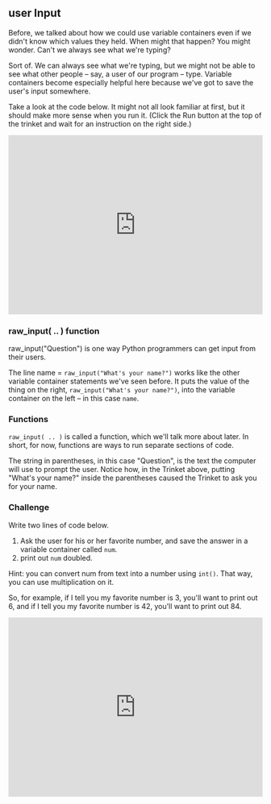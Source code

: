 ## user Input
Before, we talked about how we could use variable containers even if we didn't know which values they held. When might that happen? You might wonder. Can't we always see what we're typing?

Sort of. We can always see what we're typing, but we might not be able to see what other people – say, a user of our program – type. Variable containers become especially helpful here because we've got to save the user's input somewhere.

Take a look at the code below. It might not all look familiar at first, but it should make more sense when you run it. (Click the Run button at the top of the trinket and wait for an instruction on the right side.)


<iframe src="https://trinket.io/embed/python/2261e5e753" width="100%" height="356" frameborder="0" marginwidth="0" marginheight="0" allowfullscreen></iframe>

### raw_input( .. ) function
raw_input("Question") is one way Python programmers can get input from their users.

The line name = `raw_input("What's your name?")` works like the other variable container statements we've seen before. It puts the value of the thing on the right, `raw_input("What's your name?")`, into the variable container on the left – in this case `name`.

### Functions 
`raw_input( .. )` is called a function, which we'll talk more about later. In short, for now, functions are ways to run separate sections of code.

The string in parentheses, in this case "Question", is the text the computer will use to prompt the user. Notice how, in the Trinket above, putting "What's your name?" inside the parentheses caused the Trinket to ask you for your name.

### Challenge
Write two lines of code below.

1. Ask the user for his or her favorite number, and save the answer in a variable container called `num`.
2. print out `num` doubled. 

Hint: you can convert num from text into a number using `int()`. That way, you can use multiplication on it.

So, for example, if I tell you my favorite number is 3, you'll want to print out 6, and if I tell you my favorite number is 42, you'll want to print out 84.

<iframe src="https://trinket.io/embed/python/3ac17e7dc3" width="100%" height="356" frameborder="0" marginwidth="0" marginheight="0" allowfullscreen></iframe>
